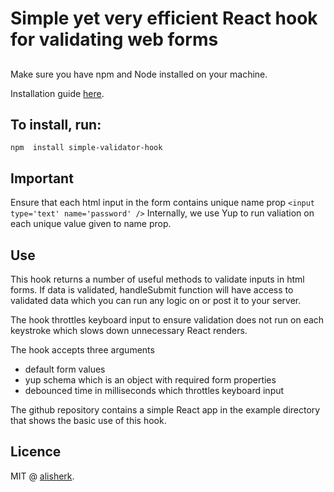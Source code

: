 # Simple yet very efficient React hook for validating web forms

##
Make sure you have npm and Node installed on your machine.

Installation guide [here](https://docs.npmjs.comdownloading-and-installing-node-js-and-npm).

## To install, run: 
``
npm  install simple-validator-hook
``

## Important
Ensure that each html input in the form contains unique name prop
``
<input type='text' name='password' />
``
Internally, we use Yup to run valiation on each unique value given to name prop.

## Use 
This hook returns a number of useful methods to validate inputs in html forms. If data is validated, handleSubmit function will have access to validated data which you can run any logic on or post it to your server.

The hook throttles keyboard input to ensure validation does not run on each keystroke which slows down unnecessary React renders.

The hook accepts three arguments
 - default form values
 - yup schema which is an object with required form properties
 - debounced time in milliseconds which throttles keyboard input

The github repository contains a simple React app in the example 
directory that shows the basic use of this hook.

## Licence 
MIT @ [alisherk](https://github.com/alisherk).
